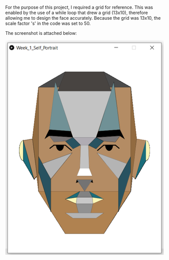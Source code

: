 For the purpose of this project, I required a grid for reference. This was enabled by the use of a while loop that drew a grid (13x10), therefore allowing me to design the face accurately. Because the grid was 13x10, the scale factor 's' in the code was set to 50.

The screenshot is attached below:

![Week 1 Assignment Screenshot](https://github.com/shaurya-io/introduction-to-interactive-media/blob/master/September15/Screenshot.PNG)
